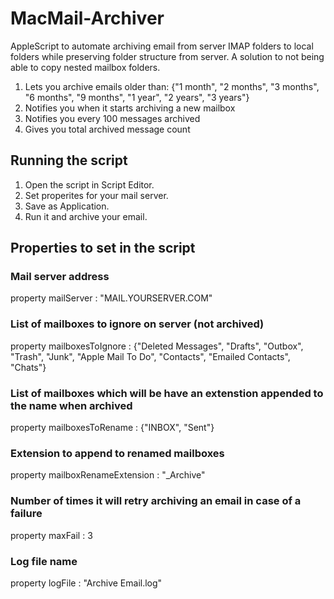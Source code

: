 # MacMail-Archiver
AppleScript to automate archiving email from server IMAP folders to local folders while preserving folder structure from server. A solution to not being able to copy nested mailbox folders.

1. Lets you archive emails older than: {"1 month", "2 months", "3 months", "6 months", "9 months", "1 year", "2 years", "3 years"}
2. Notifies you when it starts archiving a new mailbox
3. Notifies you every 100 messages archived
4. Gives you total archived message count

## Running the script
1. Open the script in Script Editor.
2. Set properites for your mail server.
3. Save as Application.
4. Run it and archive your email.

## Properties to set in the script
### Mail server address
property mailServer : "MAIL.YOURSERVER.COM"
### List of mailboxes to ignore on server (not archived)
property mailboxesToIgnore : {"Deleted Messages", "Drafts", "Outbox", "Trash", "Junk", "Apple Mail To Do", "Contacts", "Emailed Contacts", "Chats"}
### List of mailboxes which will be have an extenstion appended to the name when archived 
property mailboxesToRename : {"INBOX", "Sent"}
### Extension to append to renamed mailboxes
property mailboxRenameExtension : "_Archive"
### Number of times it will retry archiving an email in case of a failure
property maxFail : 3
### Log file name
property logFile : "Archive Email.log"

